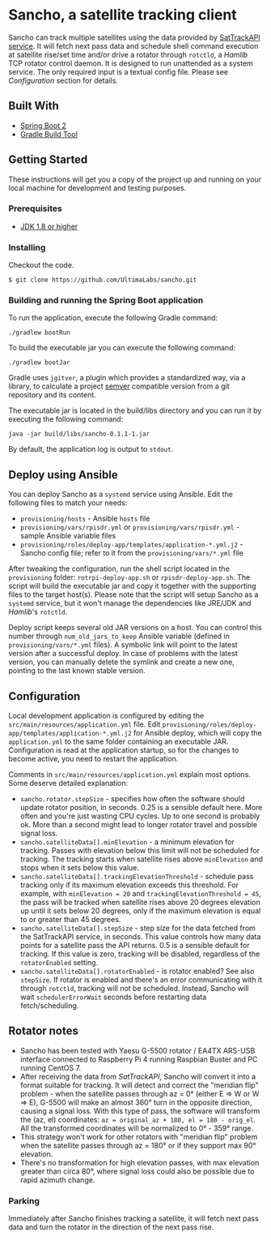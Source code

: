 # Sancho, a satellite tracking client

Sancho can track multiple satellites using the data provided by [SatTrackAPI service](https://github.com/UltimaLabs/sattrackapi). It will fetch next pass data and schedule shell command execution at satellite rise/set time and/or drive a rotator through `rotctld`, a *Hamlib* TCP rotator control daemon.
It is designed to run unattended as a system service. The only required input is a textual config file. Please see *Configuration* section for details.

## Built With

* [Spring Boot 2](https://spring.io/projects/spring-boot/)
* [Gradle Build Tool](https://gradle.org/)

## Getting Started

These instructions will get you a copy of the project up and running on your local machine for development and testing purposes.

### Prerequisites

* [JDK 1.8 or higher](https://www.oracle.com/technetwork/java/javase/downloads/jdk8-downloads-2133151.html)

### Installing

Checkout the code.

```
$ git clone https://github.com/UltimaLabs/sancho.git
```

### Building and running the Spring Boot application

To run the application, execute the following Gradle command:

```
./gradlew bootRun
```

To build the executable jar you can execute the following command:

```
./gradlew bootJar
```

Gradle uses `jgitver`, a plugin which provides a standardized way, via a library, to calculate a project [semver](http://semver.org) compatible version from a git repository and its content. 

The executable jar is located in the build/libs directory and you can run it by executing the following command:

```
java -jar build/libs/sancho-0.1.1-1.jar
```

By default, the application log is output to `stdout`.

## Deploy using Ansible

You can deploy Sancho as a `systemd` service using Ansible. Edit the following files to match your needs:

  - `provisioning/hosts` - Ansible `hosts` file
  - `provisioning/vars/rpisdr.yml` or `provisioning/vars/rpisdr.yml` - sample Ansible variable files
  - `provisioning/roles/deploy-app/templates/application-*.yml.j2` - Sancho config file; refer to it from the `provisioning/vars/*.yml` file
  
After tweaking the configuration, run the shell script located in the `provisioning` folder: `rotrpi-deploy-app.sh` or `rpisdr-deploy-app.sh`. The script will build the executable jar and copy it together with the supporting files to the target host(s). Please note that the script will setup Sancho as a `systemd` service, but it won't manage the dependencies like JRE/JDK and *Hamlib*'s `rotctld`.

Deploy script keeps several old JAR versions on a host. You can control this number through `num_old_jars_to_keep` Ansible variable (defined in `provisioning/vars/*.yml` files). A symbolic link will point to the latest version after a successful deploy. In case of problems with the latest version, you can manually delete the symlink and create a new one, pointing to the last known stable version.   

## Configuration

Local development application is configured by editing the `src/main/resources/application.yml` file. Edit `provisioning/roles/deploy-app/templates/application-*.yml.j2` for Ansible deploy, which will copy the `application.yml` to the same folder containing an executable JAR. Configuration is read at the application startup, so for the changes to become active, you need to restart the application.

Comments in `src/main/resources/application.yml` explain most options. Some deserve detailed explanation:

  - `sancho.rotator.stepSize` - specifies how often the software should update rotator position, in seconds. 0.25 is a sensible default here. More often and you're just wasting CPU cycles. Up to one second is probably ok. More than a second might lead to longer rotator travel and possible signal loss.
  - `sancho.satelliteData[].minElevation` - a minimum elevation for tracking. Passes with elevation below this limit will not be scheduled for tracking. The tracking starts when satellite rises above `minElevation` and stops when it sets below this value.
  - `sancho.satelliteData[].trackingElevationThreshold` - schedule pass tracking only if its maximum elevation exceeds this threshold. For example, with `minElevation = 20` and `trackingElevationThreshold = 45`, the pass will be tracked when satellite rises above 20 degrees elevation up until it sets below 20 degrees, only if the maximum elevation is equal to or greater than 45 degrees.
  - `sancho.satelliteData[].stepSize` - step size for the data fetched from the SatTrackAPI service, in seconds. This value controls how many data points for a satellite pass the API returns. 0.5 is a sensible default for tracking. If this value is zero, tracking will be disabled, regardless of the `rotatorEnabled` setting. 
  - `sancho.satelliteData[].rotatorEnabled` - is rotator enabled? See also `stepSize`. If rotator is enabled and there's an error communicating with it through `rotctld`, tracking will not be scheduled. Instead, Sancho will wait `schedulerErrorWait` seconds before restarting data fetch/scheduling.

## Rotator notes

 - Sancho has been tested with Yaesu G-5500 rotator / EA4TX ARS-USB interface connected to Raspberry Pi 4 running Raspbian Buster and PC running CentOS 7. 
 - After receiving the data from *SatTrackAPI*, Sancho will convert it into a format suitable for tracking. It will detect and correct the "meridian flip" problem - when the satellite passes through az = 0° (either E => W or W => E), G-5500 will make an almost 360° turn in the opposite direction, causing a signal loss. With this type of pass, the software will transform the (az, el) coordinates: `az = original_az + 180, el = 180 - orig_el`. All the transformed coordinates will be normalized to 0° - 359° range.
 - This strategy won't work for other rotators with "meridian flip" problem when the satellite passes through az = 180° or if they support max 90° elevation. 
 - There's no transformation for high elevation passes, with max elevation greater than circa 80°, where signal loss could also be possible due to rapid azimuth change.

### Parking

Immediately after Sancho finishes tracking a satellite, it will fetch next pass data and turn the rotator in the direction of the next pass rise. 
